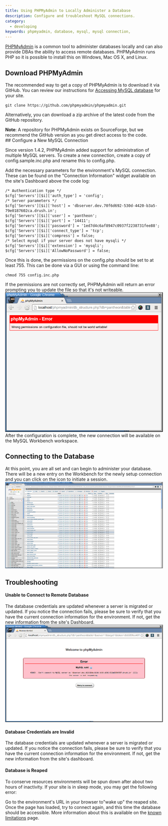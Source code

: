 ```yaml
---
title: Using PHPMyAdmin to Locally Administer a Database
description: Configure and troubleshoot MySQL connections.
category:
  - developing
keywords: phpmyadmin, database, mysql, mysql connection,
---
```

[PHPMyAdmin](https://github.com/phpmyadmin/phpmyadmin/) is a common tool to administer databases locally and can also provide DBAs the ability to access remote databases. PHPMyAdmin runs PHP so it is possible to install this on Windows, Mac OS X, and Linux.

## Download PHPMyAdmin

The recommended way to get a copy of PHPMyAdmin is to download it via GitHub. You can review our instructions for [Accessing MySQL database](/docs/articles/local/accessing-mysql-databases/) for your site.

    git clone https://github.com/phpmyadmin/phpmyadmin.git

Alternatively, you can download a zip archive of the latest code from the GitHub repository.

<div class="alert alert-info" role="alert">
<strong>Note</strong>: A repository for PHPMyAdmin exists on SourceForge, but we recommend the GitHub version as you get direct access to the code.
</div>
## Configure a New MySQL Connection

Since version 1.4.2, PHPMyAdmin added support for administration of multiple MySQL servers. To create a new connection, create a copy of config.sample.inc.php and rename this to config.php.

Add the necessary parameters for the environment's MySQL connection. These can be found on the "Connection Information" widget available on the site's Dashboard above the code log:

    /* Authentication type */
    $cfg['Servers'][$i]['auth_type'] = 'config';
    /* Server parameters */
    $cfg['Servers'][$i]['host'] = 'dbserver.dev.70f6d692-530d-4420-b3a5-79e0187602ca.drush.in';
    $cfg['Servers'][$i]['user'] = 'pantheon';
    $cfg['Servers'][$i]['port'] = '14411';
    $cfg['Servers'][$i]['password'] = '1ed7d4c6af8947c0937f2238731fee88';
    $cfg['Servers'][$i]['connect_type'] = 'tcp';
    $cfg['Servers'][$i]['compress'] = false;
    /* Select mysql if your server does not have mysqli */
    $cfg['Servers'][$i]['extension'] = 'mysqli';
    $cfg['Servers'][$i]['AllowNoPassword'] = false;

Once this is done, the permissions on the config.php should be set to at least 755. This can be done via a GUI or using the command line:

    chmod 755 config.inc.php

If the permissions are not correctly set, PHPMyAdmin will return an error prompting you to update the file so that it's not writeable.<br />
![enter your password](/source/docs/assets/images/desk_images/224903.png)<br />
After the configuration is complete, the new connection will be available on the MySQL Workbench workspace. 

## Connecting to the Database

At this point, you are all set and can begin to administer your database. There will be a new entry on the Workbench for the newly setup connection and you can click on the icon to initiate a session.<br />
![enter your password](/source/docs/assets/images/desk_images/224907.png)

## Troubleshooting

#### Unable to Connect to Remote Database

The database credentials are updated whenever a server is migrated or updated. If you notice the connection fails, please be sure to verify that you have the current connection information for the environment. If not, get the new information from the site's Dashboard.<br />
![](/source/docs/assets/images/desk_images/224915.png)​

#### Database Credentials are Invalid

The database credentials are updated whenever a server is migrated or updated. If you notice the connection fails, please be sure to verify that you have the current connection information for the environment. If not, get the new information from the site's dashboard.

#### Database is Reaped

To conserve resources environments will be spun down after about two hours of inactivity. If your site is in sleep mode, you may get the following error:

Go to the environment's URL in your browser to"wake up" the reaped site. Once the page has loaded, try to connect again, and this time the database should be accessible. More information about this is available on the [known limitations](/docs/articles/sites/known-limitations) page.
